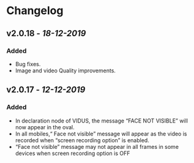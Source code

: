 # Changelog

## **v2.0.18** - *18-12-2019*
### Added
- Bug fixes.
- Image and video Quality improvements.

## **v2.0.17** - *12-12-2019*
### Added
- In declaration node of VIDUS, the message “FACE NOT VISIBLE” will now appear in the oval.
- In all mobiles,“ Face not visible” message will appear as the video is recorded when “screen recording option” is enabled.
- “Face not visible” message may not appear in all frames in some devices when screen recording option is OFF

